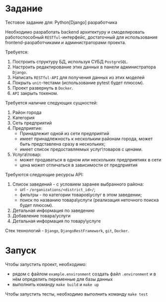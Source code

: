 # Задание
Тестовое задание для: Python[Django] разработчика

Необходимо разработать backend архитектуру и смоделировать работоспособный `RESTful`-интерфейс, достаточный для использования frontend-разработчиками и администраторами проекта.

Требуется:
1. Построить структуру БД, используя СУБД `PostgreSQL`.
2. Настроить редактирование этих данных в панели администратора `Django`.
3. Написать `RESTful-API` для получения данных из этих моделей
4. Покрыть `unit`-тестами (использование pytest будет плюсом).
5. Проект развернуть в `Docker`.
6. `API` закрыть токеном.

Требуется наличие следующих сущностей:
1. Район города
2. Категория
3. Сеть предприятий
4. Предприятие:
	* Принадлежит одной из сети предприятий
	* имеет принадлежность к нескольким районам города, может быть представлена сразу в нескольких;
	* имеет список предоставляемых услуг\товаров с ценами.
1. Услуга\товар:
	* может продаваться в одном или нескольких предприятиях в сети
	* цена может отличаться в зависимости от предприятия

Требуются следующие ресурсы API:
1. Список заведений - с условием заранее выбранного района:
	* url - `/organizations/<district_id>/`;
	* фильтры - по категории товаров\услуг в этом заведении;
	* поиск по названию товара\услуги (реализация неточного поиска будет плюсом).
1. Детальная информация по заведению
2. Добавление товара/услуги
3. Детальная информация по товару\услуге

Стек технологий - `Django`, `DjangoRestFramework`, `git`, `Docker`.

# Запуск
Чтобы запустить проект, необходимо:
- рядом с файлом `example.environment` создать файл `.environment` и в нём определить переменные для базы данных
- выполнить команду `make build` и `make up`

Чтобы запустить тесты, необходимо выполнить команду `make test`

